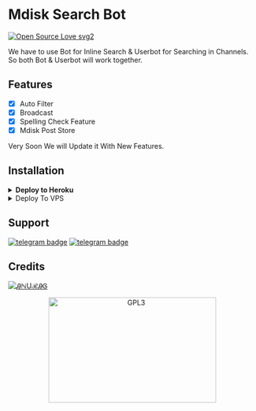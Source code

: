 # Mdisk Search Bot

[![Open Source Love svg2](https://badges.frapsoft.com/os/v2/open-source.svg?v=103)](https://github.com/AM-ROBOTS/Mdisk-Search-Bot)   


We have to use Bot for Inline Search & Userbot for Searching in Channels. So both Bot & Userbot will work together.

## Features

- [x] Auto Filter
- [x] Broadcast 
- [x] Spelling Check Feature
- [x] Mdisk Post Store

Very Soon We will Update it With New Features. 

## Installation

<details><summary><b>Deploy to Heroku</b></summary>
<p>
<br>
<a href="https://heroku.com/deploy?template=https://github.com/AM-ROBOTS/Mdisk-Search-Bot">
  <img src="https://www.herokucdn.com/deploy/button.svg" alt="Deploy">
</a>
</p>
</details>

<details><summary>Deploy To VPS</summary>
<p>
<pre>
git clone https://github.com/AM-ROBOTS/Mdisk-Search-Bot
# Install Packages
pip3 install -r requirements.txt
Edit configs.py with variables as given below then run bot
python3 main.py
</pre>
</p>
</details>

## Support
[![telegram badge](https://img.shields.io/badge/Telegram-Group-30302f?style=flat&logo=telegram)](https://telegram.dog/Official_Movies_Group)
[![telegram badge](https://img.shields.io/badge/Telegram-Channel-30302f?style=flat&logo=telegram)](https://telegram.dog/MOVIES_ZILAA)

## Credits 
[![ᎯℕUℛᎯᎶ](https://img.shields.io/static/v1?label=ᎯℕUℛᎯᎶ&message=dev&color=critical)](https://t.me/sources_cods)

<p align="center">
    <a href="https://t.me/sources_cods">
        <img alt="GPL3" src ="https://telegra.ph/file/3e9fb6ecc88a98a374c59.jpg" width="340" height="214"/>
    </a>
</p>



